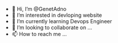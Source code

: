 - 👋 Hi, I’m @GenetAdno
- 👀 I’m interested in devloping website
- 🌱 I’m currently learning Devops Engineer
- 💞️ I’m looking to collaborate on ...
- 📫 How to reach me ...

<!---
GenetAdno/GenetAdno is a ✨ special ✨ repository because its `README.md` (this file) appears on your GitHub profile.
You can click the Preview link to take a look at your changes.
--->
